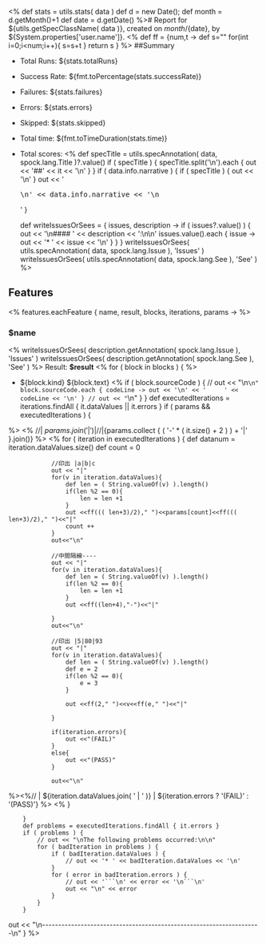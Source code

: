 <%
    def stats = utils.stats( data )
    def d = new Date();
    def month = d.getMonth()+1
    def date = d.getDate()
 %># Report for ${utils.getSpecClassName( data )}, created on ${month}/${date}, by ${System.properties['user.name']}.
<%
def ff = {num,t ->
   def s=""
   for(int i=0;i<num;i++){
   		 s=s+t
   	}
   	return s
} 
%>
##Summary

* Total Runs: ${stats.totalRuns}
* Success Rate: ${fmt.toPercentage(stats.successRate)}
* Failures: ${stats.failures}
* Errors:   ${stats.errors}
* Skipped:  ${stats.skipped}
* Total time: ${fmt.toTimeDuration(stats.time)}
* Total scores: 
<%
    def specTitle = utils.specAnnotation( data, spock.lang.Title )?.value()
    if ( specTitle ) {
        specTitle.split('\n').each { out << '##' << it << '\n' }
    }
    if ( data.info.narrative ) {
        if ( specTitle ) { out << '\n' }
        out << '<pre>\n' << data.info.narrative << '\n</pre>'
    }
    
    def writeIssuesOrSees = { issues, description ->
        if ( issues?.value() ) {
            out << '\n#### ' << description << ':\n\n'
            issues.value().each { issue ->
                out << '* ' << issue << '\n'
            }
        }
    }
    writeIssuesOrSees( utils.specAnnotation( data, spock.lang.Issue ), 'Issues' )
    writeIssuesOrSees( utils.specAnnotation( data, spock.lang.See ), 'See' )
%>

## Features
<%
    features.eachFeature { name, result, blocks, iterations, params ->
%>
### $name
<% 
 writeIssuesOrSees( description.getAnnotation( spock.lang.Issue ), 'Issues' )
 writeIssuesOrSees( description.getAnnotation( spock.lang.See ), 'See' )
%>
Result: **$result**
<%
        for ( block in blocks ) {
 %>
* ${block.kind} ${block.text}
<%
          if ( block.sourceCode ) {
              // out << "\n```\n"
              block.sourceCode.each { codeLine ->
                  out << '\n' << '     ' << codeLine << '\n'
              }
              // out << "```\n"
          }
        }
        def executedIterations = iterations.findAll { it.dataValues || it.errors }
        if ( params && executedIterations ) {
   
 %>
<% //| ${params.join( ' | ' )} |
 // |${params.collect { ( '-' * ( it.size() + 2 ) ) + '|' }.join()}
 %>
<%
            for ( iteration in executedIterations ) {
            	def datanum = iteration.dataValues.size()
            	def count = 0
            	
            	//印出 |a|b|c
            	out << "|"
            	for(v in iteration.dataValues){
            	    def len = ( String.valueOf(v) ).length()
            	    if(len %2 == 0){
            	    	len = len +1
            	    }
            	    out <<ff((( len+3)/2)," ")<<params[count]<<ff((( len+3)/2)," ")<<"|"
            	    count ++      	 
            	}
            	out<<"\n"
            	
            	//中間隔線----
            	out << "|"
            	for(v in iteration.dataValues){
            	    def len = ( String.valueOf(v) ).length()
            	    if(len %2 == 0){
            	    	len = len +1
            	    }
            	    out <<ff((len+4),"-")<<"|"
            	        	 
            	}
            	out<<"\n"
            	
            	//印出 |5|80|93
            	out << "|"
            	for(v in iteration.dataValues){
            	    def len = ( String.valueOf(v) ).length()
            	    def e = 2
            	    if(len %2 == 0){
            	    	e = 3
            	    }

            	    out <<ff(2," ")<<v<<ff(e," ")<<"|"
            	        	 
            	}
            	
            	if(iteration.errors){
            		out <<"(FAIL)"
            	}
            	else{
            		out <<"(PASS)"
            	}
      
                out<<"\n"  

%><%//   | ${iteration.dataValues.join( ' | ' )} | ${iteration.errors ? '(FAIL)' : '(PASS)'} %>
<%          }

        }
        def problems = executedIterations.findAll { it.errors }
        if ( problems ) {
            // out << "\nThe following problems occurred:\n\n"
            for ( badIteration in problems ) {
                if ( badIteration.dataValues ) {
                    // out << '* ' << badIteration.dataValues << '\n'
                }
                for ( error in badIteration.errors ) {
                    // out << '```\n' << error << '\n```\n'
                    out << "\n" << error
                }
            }
        }
   out << "\n--------------------------------------------------------------------\n"
    }
 %>
